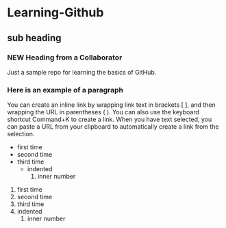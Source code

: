 # Learning-Github
## sub heading
### NEW Heading from a Collaborator

Just a sample repo for learning the basics of GitHub.

### Here is an example of a paragraph

You can create an inline link by wrapping link text in brackets [ ], and then wrapping the URL in parentheses ( ). You can also use the keyboard shortcut Command+K to create a link. When you have text selected, you can paste a URL from your clipboard to automatically create a link from the selection.

- first time
- second time
- third time
  - indented
    1. inner number

1. first time
1. second time
1. third time
  1. indented
     1. inner number   
